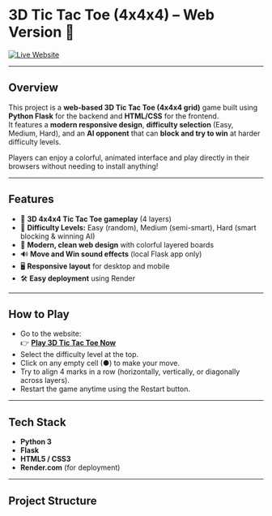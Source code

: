 # 3D Tic Tac Toe (4x4x4) – Web Version 🎯

[![Live Website](https://img.shields.io/badge/Play%20Now-Click%20Here-brightgreen)](https://threed-tic-tac-toe-uojf.onrender.com/)

---

## Overview

This project is a **web-based 3D Tic Tac Toe (4x4x4 grid)** game built using **Python Flask** for the backend and **HTML/CSS** for the frontend.  
It features a **modern responsive design**, **difficulty selection** (Easy, Medium, Hard), and an **AI opponent** that can **block and try to win** at harder difficulty levels.

Players can enjoy a colorful, animated interface and play directly in their browsers without needing to install anything!

---

## Features

- 🎯 **3D 4x4x4 Tic Tac Toe gameplay** (4 layers)
- 🧠 **Difficulty Levels:** Easy (random), Medium (semi-smart), Hard (smart blocking & winning AI)
- 🎨 **Modern, clean web design** with colorful layered boards
- 🔊 **Move and Win sound effects** (local Flask app only)
- 🖥️ **Responsive layout** for desktop and mobile
- 🛠️ **Easy deployment** using Render

---

## How to Play

- Go to the website:  
  👉 [**Play 3D Tic Tac Toe Now**](https://threed-tic-tac-toe-uojf.onrender.com/)
- Select the difficulty level at the top.
- Click on any empty cell (●) to make your move.
- Try to align 4 marks in a row (horizontally, vertically, or diagonally across layers).
- Restart the game anytime using the Restart button.

---

## Tech Stack

- **Python 3**
- **Flask**
- **HTML5 / CSS3**
- **Render.com** (for deployment)

---

## Project Structure

